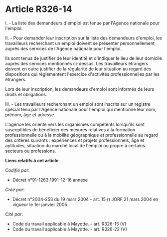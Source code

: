 # Article R326-14

I. - La liste des demandeurs d'emploi est tenue par l'Agence nationale pour l'emploi.

II. - Pour demander leur inscription sur la liste des demandeurs d'emploi, les travailleurs recherchant un emploi doivent se
présenter personnellement auprès des services de l'Agence nationale pour l'emploi.

Ils sont tenus de justifier de leur identité et d'indiquer le lieu de leur domicile auprès des services mentionnés ci-dessus.
Les travailleurs étrangers doivent en outre justifier de la régularité de leur situation au regard des dispositions qui
réglementent l'exercice d'activités professionnelles par les étrangers.

Lors de leur inscription, les demandeurs d'emploi sont informés de leurs droits et obligations.

III. - Les travailleurs recherchant un emploi sont inscrits sur un registre spécial tenu par l'Agence nationale pour l'emploi
qui mentionne leur nom, prénom, âge et adresse.

L'agence les oriente vers les organismes compétents lorsqu'ils sont susceptibles de bénéficier des mesures relatives à la
formation professionnelle ou à la mobilité géographique et professionnelle au regard des critères suivants : expériences et
projets professionnels, âge et aptitudes, situation du marché local de l'emploi ou propre à certains secteurs ou professions.

**Liens relatifs à cet article**

_Codifié par_:

  - Décret n°91-1263 1991-12-16 annexe

_Créé par_:

  - Décret n°2004-253 du 19 mars 2004 - art. 15 () JORF 21 mars 2004 en vigueur le 1er janvier 2005

_Cité par_:

  - Code du travail applicable à Mayotte. - art. R326-15 (V)
  - Code du travail applicable à Mayotte. - art. R326-22 (V)
